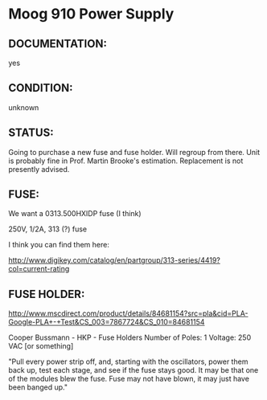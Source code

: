 # Moog 910 Power Supply 

## DOCUMENTATION: 

yes

## CONDITION: 
unknown

## STATUS: 

Going to purchase a new fuse and fuse holder. Will regroup from there. Unit is 
probably fine in Prof. Martin Brooke's estimation. Replacement is not presently 
advised. 


## FUSE: 

We want a 0313.500HXIDP fuse (I think) 

250V, 1/2A, 313 (?) fuse 

I think you can find them here: 

http://www.digikey.com/catalog/en/partgroup/313-series/4419?col=current-rating 

## FUSE HOLDER: 

http://www.mscdirect.com/product/details/84681154?src=pla&cid=PLA-Google-PLA+-+Test&CS_003=7867724&CS_010=84681154

Cooper Bussmann - HKP - Fuse Holders Number of Poles: 1 Voltage: 250 VAC [or something]

"Pull every power strip off, and, starting with the oscillators, power them back up, test each
stage, and see if the fuse stays good. It may be that one of the modules blew the fuse. Fuse may 
not have blown, it may just have been banged up." 

